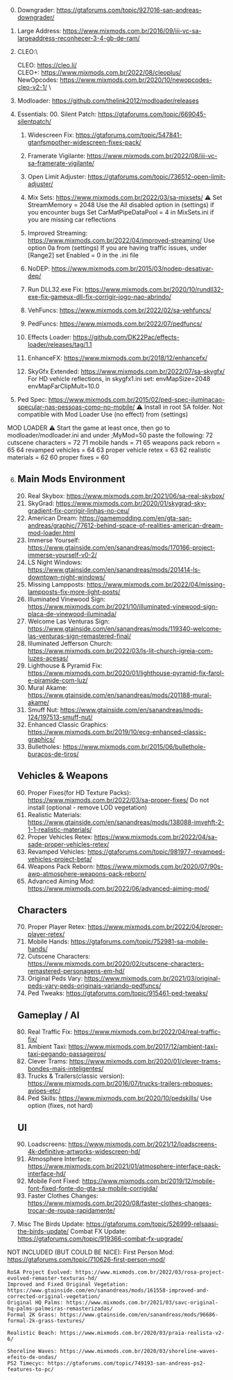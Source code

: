 0. Downgrader: https://gtaforums.com/topic/927016-san-andreas-downgrader/
1. Large Address: https://www.mixmods.com.br/2016/09/iii-vc-sa-largeaddress-reconhecer-3-4-gb-de-ram/
2. CLEO:\

	CLEO: https://cleo.li/ \
	CLEO+: https://www.mixmods.com.br/2022/08/cleoplus/ \
	NewOpcodes: https://www.mixmods.com.br/2020/10/newopcodes-cleo-v2-1/ \

4. Modloader: https://github.com/thelink2012/modloader/releases
5. Essentials:
	00. Silent Patch: https://gtaforums.com/topic/669045-silentpatch/
	01. Widescreen Fix: https://gtaforums.com/topic/547841-gtanfsmpother-widescreen-fixes-pack/
	02. Framerate Vigilante: https://www.mixmods.com.br/2022/08/iii-vc-sa-framerate-vigilante/
	03. Open Limit Adjuster: https://gtaforums.com/topic/736512-open-limit-adjuster/
	04. Mix Sets: https://www.mixmods.com.br/2022/03/sa-mixsets/
		⚠ Set StreamMemory = 2048
		Use the All disabled option in (settings) if you encounter bugs
		Set CarMatPipeDataPool   = 4 in MixSets.ini if you are missing car reflections

	05. Improved Streaming: https://www.mixmods.com.br/2022/04/improved-streaming/
		Use option 0a from (settings)
		If you are having traffic issues, under [Range2] set Enabled = 0 in the .ini file

	06. NoDEP: https://www.mixmods.com.br/2015/03/nodep-desativar-dep/
	07. Run DLL32.exe Fix: https://www.mixmods.com.br/2020/10/rundll32-exe-fix-gameux-dll-fix-corrigir-jogo-nao-abrindo/
	08. VehFuncs: https://www.mixmods.com.br/2022/02/sa-vehfuncs/
	09. PedFuncs: https://www.mixmods.com.br/2022/07/pedfuncs/
	10. Effects Loader: https://github.com/DK22Pac/effects-loader/releases/tag/1.1
	11. EnhanceFX: https://www.mixmods.com.br/2018/12/enhancefx/
	12. SkyGfx Extended: https://www.mixmods.com.br/2022/07/sa-skygfx/
		For HD vehicle reflections, in skygfx1.ini set:
		envMapSize=2048
		envMapFarClipMult=10.0

6. Ped Spec: https://www.mixmods.com.br/2015/02/ped-spec-iluminacao-specular-nas-pessoas-como-no-mobile/
	⚠ Install in root SA folder. Not compatible with Mod Loader
	Use (no effect) from (settings)

MOD LOADER
	⚠ Start the game at least once, then go to modloader/modloader.ini and under ;MyMod=50 paste the following:
	72 cutscene characters = 72
	71 mobile hands = 71
	65 weapons pack reborn = 65
	64 revamped vehicles = 64
	63 proper vehicle retex = 63
	62 realistic materials = 62
	60 proper fixes = 60

6. Main Mods
	Environment
	-----------
	20. Real Skybox: https://www.mixmods.com.br/2021/06/sa-real-skybox/
	20. SkyGrad: https://www.mixmods.com.br/2020/01/skygrad-sky-gradient-fix-corrigir-linhas-no-ceu/
	21. American Dream: https://gamemodding.com/en/gta-san-andreas/graphic/77612-behind-space-of-realities-american-dream-mod-loader.html
	22. Immerse Yourself: https://www.gtainside.com/en/sanandreas/mods/170166-project-immerse-yourself-v0-2/
	23. LS Night Windows: https://www.gtainside.com/en/sanandreas/mods/201414-ls-downtown-night-windows/
	24. Missing Lampposts: https://www.mixmods.com.br/2022/04/missing-lampposts-fix-more-light-posts/
	25. Illuminated Vinewood Sign: https://www.mixmods.com.br/2021/10/illuminated-vinewood-sign-placa-de-vinewood-iluminada/
	26. Welcome Las Venturas Sign: https://www.gtainside.com/en/sanandreas/mods/119340-welcome-las-venturas-sign-remastered-final/
	27. Illuminated Jefferson Church: https://www.mixmods.com.br/2022/03/ls-lit-church-igreja-com-luzes-acesas/
	28. Lighthouse & Pyramid Fix: https://www.mixmods.com.br/2020/01/lighthouse-pyramid-fix-farol-e-piramide-com-luz/
	29. Mural Akame: https://www.gtainside.com/en/sanandreas/mods/201188-mural-akame/
	30. Smuff Nut: https://www.gtainside.com/en/sanandreas/mods-124/197513-smuff-nut/
	35. Enhanced Classic Graphics: https://www.mixmods.com.br/2019/10/ecg-enhanced-classic-graphics/
	36. Bulletholes: https://www.mixmods.com.br/2015/06/bullethole-buracos-de-tiros/

	Vehicles & Weapons
	------------------
	60. Proper Fixes(for HD Texture Packs): https://www.mixmods.com.br/2022/03/sa-proper-fixes/
		Do not install (optional - remove LOD vegetation)
	62. Realistic Materials: https://www.gtainside.com/en/sanandreas/mods/138088-imvehft-2-1-1-realistic-materials/
	63. Proper Vehicles Retex: https://www.mixmods.com.br/2022/04/sa-sade-proper-vehicles-retex/
	64. Revamped Vehicles: https://gtaforums.com/topic/981977-revamped-vehicles-project-beta/
	65. Weapons Pack Reborn: https://www.mixmods.com.br/2020/07/90s-awp-atmosphere-weapons-pack-reborn/
	66. Advanced Aiming Mod: https://www.mixmods.com.br/2022/06/advanced-aiming-mod/

	Characters
	----------
	70. Proper Player Retex: https://www.mixmods.com.br/2022/04/proper-player-retex/
	71. Mobile Hands: https://gtaforums.com/topic/752981-sa-mobile-hands/
	72. Cutscene Characters: https://www.mixmods.com.br/2020/02/cutscene-characters-remastered-personagens-em-hd/
	73. Original Peds Vary: https://www.mixmods.com.br/2021/03/original-peds-vary-peds-originais-variando-pedfuncs/
	74. Ped Tweaks: https://gtaforums.com/topic/915461-ped-tweaks/

	Gameplay / AI
	-------------
	80. Real Traffic Fix: https://www.mixmods.com.br/2022/04/real-traffic-fix/
	81. Ambient Taxi: https://www.mixmods.com.br/2017/12/ambient-taxi-taxi-pegando-passageiros/
	82. Clever Trams: https://www.mixmods.com.br/2020/01/clever-trams-bondes-mais-inteligentes/
	83. Trucks & Trailers(classic version): https://www.mixmods.com.br/2016/07/trucks-trailers-reboques-avioes-etc/
	84. Ped Skills: https://www.mixmods.com.br/2020/10/pedskills/
		Use option (fixes, not hard)

	UI
	--
	90. Loadscreens: https://www.mixmods.com.br/2021/12/loadscreens-4k-definitive-artworks-widescreen-hd/
	91. Atmosphere Interface: https://www.mixmods.com.br/2021/01/atmosphere-interface-pack-interface-hd/
	92. Mobile Font Fixed: https://www.mixmods.com.br/2019/12/mobile-font-fixed-fonte-do-gta-sa-mobile-corrigida/
	93. Faster Clothes Changes: https://www.mixmods.com.br/2020/08/faster-clothes-changes-trocar-de-roupa-rapidamente/

7. Misc
	The Birds Update: https://gtaforums.com/topic/526999-relsaasi-the-birds-update/
	Combat FX Update: https://gtaforums.com/topic/919366-combat-fx-upgrade/

NOT INCLUDED (BUT COULD BE NICE):
  First Person Mod: https://gtaforums.com/topic/710626-first-person-mod/

	RoSA Project Evolved: https://www.mixmods.com.br/2022/03/rosa-project-evolved-remaster-texturas-hd/
	Improved and Fixed Original Vegetation: https://www.gtainside.com/en/sanandreas/mods/161558-improved-and-corrected-original-vegetation/
	Original HQ Palms: https://www.mixmods.com.br/2021/03/savc-original-hq-palms-palmeiras-remasterizadas/
	Formal 2K Grass: https://www.gtainside.com/en/sanandreas/mods/96686-formal-2k-grass-textures/

	Realistic Beach: https://www.mixmods.com.br/2020/03/praia-realista-v2-6/

	Shoreline Waves: https://www.mixmods.com.br/2020/03/shoreline-waves-efeito-de-ondas/
	PS2 Timecyc: https://gtaforums.com/topic/749193-san-andreas-ps2-features-to-pc/
